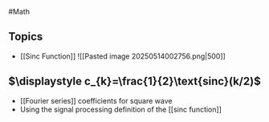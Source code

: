 #Math 
## Topics
* [[Sinc Function]]
![[Pasted image 20250514002756.png|500]]
## $\displaystyle c_{k}=\frac{1}{2}\text{sinc}(k/2)$
* [[Fourier series]] coefficients for square wave
* Using the signal processing definition of the [[sinc function]]